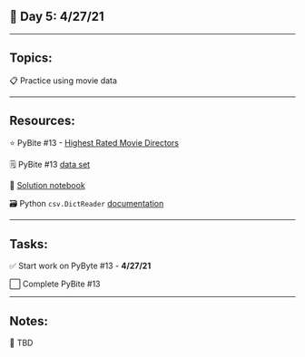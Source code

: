 ## :calendar: Day 5: 4/27/21

---

## Topics:

:clipboard: Practice using movie data

---

## Resources:

:star: PyBite #13 - [Highest Rated Movie Directors](https://pybit.es/codechallenge13.html)

:spiral_notepad: PyBite #13 [data set](https://raw.githubusercontent.com/sundeepblue/movie_rating_prediction/master/movie_metadata.csv)

:telescope: [Solution notebook](https://github.com/talkpython/100daysofcode-with-python-course/blob/master/days/04-06-collections/collections.ipynb)

:card_file_box: Python `csv.DictReader` [documentation](https://docs.python.org/2/library/csv.html#csv.DictReader)

---

## Tasks:

:white_check_mark: Start work on PyByte #13 - **4/27/21**

:white_large_square: Complete PyBite #13

---

## Notes:

:notebook: TBD